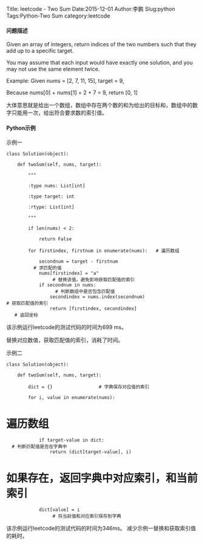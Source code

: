 Title: leetcode - Two Sum
Date:2015-12-01
Author:李鹏
Slug:python 
Tags:Python-Two Sum
category:leetcode

#### 问题描述

  Given an array of integers, return indices of the two numbers such that they add up to a specific target.

You may assume that each input would have exactly one solution, and you may not use the same element twice.

Example:
Given nums = [2, 7, 11, 15], target = 9,

Because nums[0] + nums[1] = 2 + 7 = 9,
return [0, 1]

大体意思就是给出一个数组，数组中存在两个数的和为给出的目标和，数组中的数字只能用一次，给出符合要求数的索引值。

#### Python示例

示例一


    class Solution(object):
        def twoSum(self, nums, target):
            """
            :type nums: List[int]
            :type target: int
            :rtype: List[int]
            """
            if len(nums) < 2:
                return False
            for firstindex, firstnum in enumerate(nums):   # 遍历数组
                secondnum = target - firstnum              # 求匹配的值
                nums[firstindex] = "a"                     # 替换该值，避免影响获取匹配值的索引
                if secondnum in nums:                      # 判断数组中是否包含匹配值
                    secondindex = nums.index(secondnum)    # 获取匹配值的索引
                    return [firstindex, secondindex]       # 返回坐标

该示例运行leetcode的测试代码的时间为699 ms。

替换对应数值，获取匹配值的索引，消耗了时间。


示例二

    class Solution(object):
        def twoSum(self, nums, target):
            dict = {}                 # 字典保存对应值的索引
            for i, value in enumerate(nums):  # 遍历数组
                if target-value in dict:      # 判断匹配值是否在字典中
                    return (dict[target-value], i)  # 如果存在，返回字典中对应索引，和当前索引
                dict[value] = i                     # 将当前值和对应索引保存到字典
                
该示例运行leetcode的测试代码的时间为346ms。
减少示例一替换和获取索引值的耗时。



